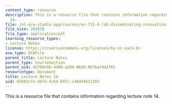 ```yaml
---
content_type: resource
description: This is a resource file that contains information regarding lecture note
  14.
file: /ol-ocw-studio-app/courses/ec-715-d-lab-disseminating-innovations-for-the-common-good-spring-2007/83b65cfedbfd4c6484fcc46d44611393_MITEC_715S07_notes14.pdf
file_size: 201678
file_type: application/pdf
learning_resource_types:
- Lecture Notes
license: https://creativecommons.org/licenses/by-nc-sa/4.0/
ocw_type: OCWFile
parent_title: Lecture Notes
parent_type: CourseSection
parent_uid: de700e56-4d06-a284-06d5-067ba74d2f65
resourcetype: Document
title: Lecture Notes 14
uid: 83b65cfe-dbfd-4c64-84fc-c46d44611393
---
```

This is a resource file that contains information regarding lecture note 14.